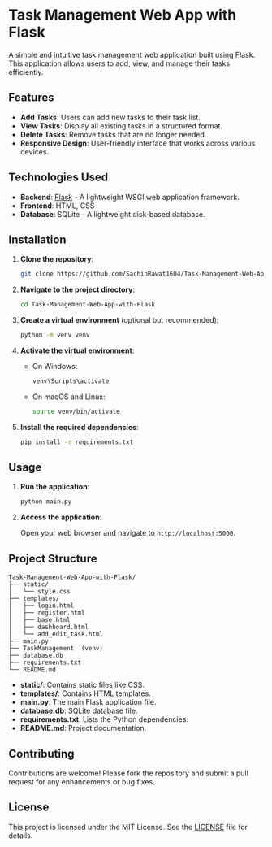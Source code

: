 # Task Management Web App with Flask

A simple and intuitive task management web application built using Flask. This application allows users to add, view, and manage their tasks efficiently.

## Features

* **Add Tasks**: Users can add new tasks to their task list.
* **View Tasks**: Display all existing tasks in a structured format.
* **Delete Tasks**: Remove tasks that are no longer needed.
* **Responsive Design**: User-friendly interface that works across various devices.

## Technologies Used

* **Backend**: [Flask](https://flask.palletsprojects.com/) - A lightweight WSGI web application framework.
* **Frontend**: HTML, CSS
* **Database**: SQLite - A lightweight disk-based database.

## Installation

1. **Clone the repository**:

   ```bash
   git clone https://github.com/SachinRawat1604/Task-Management-Web-App-with-Flask.git
   ```

2. **Navigate to the project directory**:

   ```bash
   cd Task-Management-Web-App-with-Flask
   ```

3. **Create a virtual environment** (optional but recommended):

   ```bash
   python -m venv venv
   ```

4. **Activate the virtual environment**:

   * On Windows:

     ```bash
     venv\Scripts\activate
     ```

   * On macOS and Linux:

     ```bash
     source venv/bin/activate
     ```

5. **Install the required dependencies**:

   ```bash
   pip install -r requirements.txt
   ```

## Usage

1. **Run the application**:

   ```bash
   python main.py
   ```

2. **Access the application**:

   Open your web browser and navigate to `http://localhost:5000`.

## Project Structure

```
Task-Management-Web-App-with-Flask/
├── static/
│   └── style.css
├── templates/
│   ├── login.html
│   ├── register.html
│   ├── base.html
│   ├── dashboard.html
│   └── add_edit_task.html
├── main.py
├── TaskManagement  (venv)
├── database.db
├── requirements.txt
└── README.md
```

* **static/**: Contains static files like CSS.
* **templates/**: Contains HTML templates.
* **main.py**: The main Flask application file.
* **database.db**: SQLite database file.
* **requirements.txt**: Lists the Python dependencies.
* **README.md**: Project documentation.

## Contributing

Contributions are welcome! Please fork the repository and submit a pull request for any enhancements or bug fixes.

## License

This project is licensed under the MIT License. See the [LICENSE](https://github.com/SachinRawat1604/Task-Management-Web-App-with-Flask/blob/main/LICENSE) file for details.
